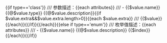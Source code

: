 {{if type=='class'}}
/// 参数描述：{{each attributes}}
/// - {{$value.name}} {{@$value.type}} {{@$value.description}}{{if $value.extra&&$value.extra.length>0}}{{each $value.extra}}
/// {{$value}}{{/each}}{{/if}}{{/each}}{{else if type=='enum'}}
/// 枚举值描述：{{each attributes}}
/// - {{$value.name}} {{@$value.description}} {{$index}} {{/each}}{{/if}}